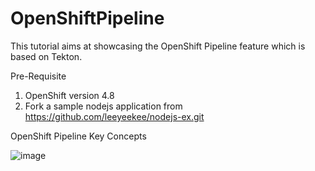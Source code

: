 # OpenShiftPipeline
This tutorial aims at showcasing the OpenShift Pipeline feature which is based on Tekton.

Pre-Requisite
1. OpenShift version 4.8
2. Fork a sample nodejs application from https://github.com/leeyeekee/nodejs-ex.git

OpenShift Pipeline Key Concepts

![image](https://user-images.githubusercontent.com/17938503/136388046-86ece5c8-b67d-442a-8a0a-db6036185e14.png)
